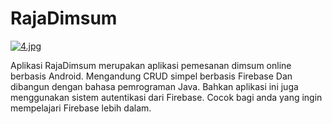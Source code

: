 # RajaDimsum

[![4.jpg](https://i.postimg.cc/qq5s9fFb/4.jpg)](https://postimg.cc/p5K5FSRz)

Aplikasi RajaDimsum merupakan aplikasi pemesanan dimsum online berbasis Android. Mengandung CRUD simpel berbasis Firebase 
Dan dibangun dengan bahasa pemrograman Java. Bahkan aplikasi ini juga menggunakan sistem autentikasi dari Firebase. 
Cocok bagi anda yang ingin mempelajari Firebase lebih dalam.
